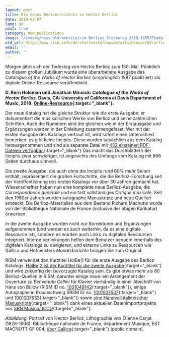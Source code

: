 ```yaml
---
layout: post
title: Ein neues Werkverzeichnis zu Hector Berlioz
date: 2019-03-07
lang: de
post: true
category: new_publications
image: "/images/news-old-website/csm_Berlioz_Sterbetag_2019_1855372ada.jpg"
old_url: http://www.rism.info/de/startseite/newsdetails/browse/62/article/64/a-new-catalog-of-works-for-hector-berlioz.html
email: ''
author: ''
---
```



Morgen jährt sich der Todestag von Hector Berlioz zum 150. Mal. Pünktlich zu diesem großen Jubiläum wurde eine überarbeitete Ausgabe des _Catalogue of the Works of Hector Berlioz_ (ursprünglich 1987 publiziert) als digitale Online-Ressource veröffentlicht.

**D. Kern Holoman und Jonathan Minnick: _Catalogue of the Works of Hector Berlioz_. Davis, CA: University of California at Davis Department of Music, 2018. [Online-Ressource](https://escholarship.org/uc/item/1gh3t989){:target="_blank"}.**

Der neue Katalog hat die gleiche Struktur wie die erste Ausgabe: er dokumentiert die musikalischen Werke von Berlioz und seine zahlreichen Schriften. Auch die Nummern sind die gleichen wie in der Erstausgabe und Ergänzungen werden in der Einleitung zusammengefasst. Wer mit der ersten Ausgabe des Katalogs vertraut ist, wird sofort einen Unterschied bemerken: es gibt keine Incipits. Diese wurden tatsächlich aus dem Katalog herausgenommen und sind als separate Datei mit [432 einzelnen PDF-Dateien verfügbar.](https://dash.ucdavis.edu/stash/dataset/doi:10.25338/B8XG6Z){:target="_blank"} Das macht das Durchblättern der Incipits zwar schwieriger, ist angesichts des Umfangs vom Katalog mit 866 Seiten durchaus sinnvoll.

Die zweite Ausgabe, die auch ohne die Incipits rund 60% mehr Seiten enthält, repräsentiert die großen Fortschritte, die die Berlioz-Forschung seit der Veröffentlichung des ersten Katalogs vor über 30 Jahren gemacht hat. Wissenschaftler haben nun eine komplette neue Berlioz-Ausgabe, die _Correspondance générale_ und ein fast vollständiges _Critique musicale_. Seit den 1980er Jahren wurden autographe Manuskripte und neue Quellen entdeckt. Die Berlioz-Materialien aus dem Bestand Richard Macnutts wurde von der Bibliothèque Nationale de France (inclusive der obigen Karikatur) erworben.

In die zweite Ausgabe wurden nicht nur Korrekturen und Ergänzungen aufgenommen (und werden es auch weiterhin, da es eine digitale Ressource ist), sondern es wurden auch Links zu digitalen Ressourcen integriert. Interne Verlinkungen helfen dem Benutzer bequem innerhalb des digitalen Katalogs zu navigieren, und externe Links zu Ressourcen wie Gallica und Hofmeisters _Monatsberichte_ bringen Sie zum Original.

RISM verwendet den Kurztitel HolBe|1 für die erste Ausgabe des Berlioz Katalogs. [HolBe|2 ist der Kurztitel für die zweite Ausgabe](https://opac.rism.info/metaopac/perma.do?v=rism&q=-1%3d%22pe13803%22&){:target="_blank"} und wird zukünftig der bevorzugte Katalog sein. Es gibt etwas mehr als 60 Berlioz-Quellen in RISM, darunter einige neue: ein Arrangement der Ouverture zu _Benvenuto Cellini_ für Klavier vierhändig in einer Abschrift von Hans von Bülow (RISM ID no. [1001049142](https://opac.rism.info/search?id=1001049142&View=rism){:target="_blank"}), einige Autographe in Braunschweig (RISM ID no. [1001007637](https://opac.rism.info/search?id=1001007637&View=rism){:target="_blank"} und [1001007633](https://opac.rism.info/search?id=1001007633&View=rism){:target="_blank"}) sowie [eine Handvoll italienischer Manuskripte](https://opac.rism.info/search?View=rism&author=berlioz&siglum=I-*&Language=en){:target="_blank"} dank eines aktuellen Datenimportprojekts aus [SBN Musica/ ICCU](https://opac.sbn.it/opacsbn/opac/iccu/musica.jsp){:target="_blank"}.


_Abbildung_: Portrait von Hector Berlioz, Lithographie von Étienne Carjat (1828-1906). Bibliothèque nationale de France, département Musique, EST MACNUTT GF 004, [über Gallica](https://gallica.bnf.fr/ark:/12148/btv1b8454326z){:target="_blank"} (public domain).



<script type="text/javascript">var switchTo5x=true;</script><script type="text/javascript" src="http://w.sharethis.com/button/buttons.js"></script><script type="text/javascript">stLight.options({publisher: "9b601438-1ce1-49d8-bfd7-9cff5df54c17", doNotHash: false, doNotCopy: false, hashAddressBar: false});</script>
